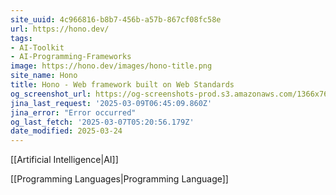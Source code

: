 ```yaml
---
site_uuid: 4c966816-b8b7-456b-a57b-867cf08fc58e
url: https://hono.dev/
tags:
- AI-Toolkit
- AI-Programming-Frameworks
image: https://hono.dev/images/hono-title.png
site_name: Hono
title: Hono - Web framework built on Web Standards
og_screenshot_url: https://og-screenshots-prod.s3.amazonaws.com/1366x768/80/false/0674e1a25398292efd317f452338478855759c284158a73c7e5330af5a415d10.jpeg
jina_last_request: '2025-03-09T06:45:09.860Z'
jina_error: "Error occurred"
og_last_fetch: '2025-03-07T05:20:56.179Z'
date_modified: 2025-03-24
---
```



[[Artificial Intelligence|AI]]

[[Programming Languages|Programming Language]]
